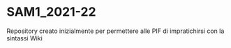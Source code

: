 # SAM1_2021-22
Repository creato inizialmente per permettere alle PIF di impratichirsi con la sintassi Wiki

